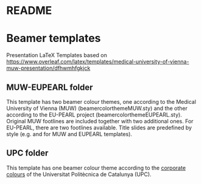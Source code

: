 README
================

# Beamer templates

Presentation LaTeX Templates based on
<https://www.overleaf.com/latex/templates/medical-university-of-vienna-muw-presentation/dfhwmhfgkjck>

## MUW-EUPEARL folder

This template has two beamer colour themes, one according to the Medical
University of Vienna (MUW) (beamercolorthemeMUW.sty) and the other
according to the EU-PEARL project (beamercolorthemeEUPEARL.sty).
Original MUW footlines are included together with two additional ones.
For EU-PEARL, there are two footlines available. Title slides are
predefined by style (e.g. and for MUW and EUPEARL templates).

## UPC folder

This template has one beamer colour theme according to the [corporate
colours](https://www.upc.edu/comunicacio/ca/identitat/principis-de-la-normativa-grafica)
of the Universitat Politècnica de Catalunya (UPC).
<!-- TO DO: add GRBIO logo, and change font -->
